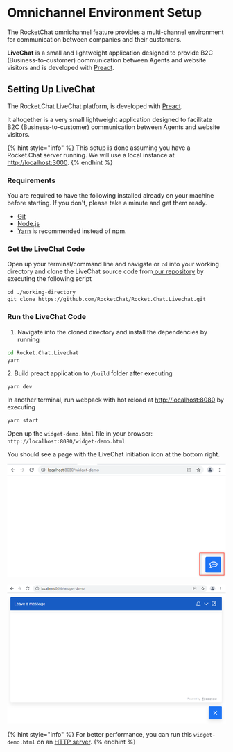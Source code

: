 # Omnichannel Environment Setup

The RocketChat omnichannel feature provides a multi-channel environment for communication between companies and their customers.

**LiveChat** is a small and lightweight application designed to provide B2C (Business-to-customer) communication between Agents and website visitors and is developed with [Preact](https://preactjs.com).

## Setting Up LiveChat

The Rocket.Chat LiveChat platform, is developed with [Preact](https://preactjs.com).

It altogether is a very small lightweight application designed to facilitate B2C (Business-to-customer) communication between Agents and website visitors.

{% hint style="info" %}
This setup is done assuming you have a Rocket.Chat server running. We will use a local instance at [http://localhost:3000](http://localhost:3000).
{% endhint %}

### Requirements

You are required to have the following installed already on your machine before starting. If you don't, please take a minute and get them ready.&#x20;

* [Git](http://git-scm.com/book/en/v2/Getting-Started-Installing-Git)
* [Node.js](https://nodejs.org)
* [Yarn](http://yarnpkg.com) is recommended instead of npm.

### Get the LiveChat Code

Open up your terminal/command line and navigate or `cd` into your working directory and clone the LiveChat source code from[ our repository](https://github.com/RocketChat/Rocket.Chat.Livechat) by executing the following script

```
cd ./working-directory
git clone https://github.com/RocketChat/Rocket.Chat.Livechat.git
```

### Run the LiveChat Code

1. Navigate into the cloned directory and install the dependencies by running

```bash
cd Rocket.Chat.Livechat
yarn
```

&#x20; 2\. Build preact application to `/build` folder after executing

```
yarn dev
```

&#x20;In another terminal, run webpack with hot reload at [http://localhost:8080](http://localhost:8080) by executing

```
yarn start
```

Open up the `widget-demo.html` file in your browser: `http://localhost:8080/widget-demo.html`

You should see a page with the LiveChat initiation icon at the bottom right.

![](<../.gitbook/assets/image (51).png>)

![](<../.gitbook/assets/image (65).png>)

{% hint style="info" %}
For better performance, you can run this `widget-demo.html` on an [HTTP server](https://github.com/http-party/http-server).
{% endhint %}
